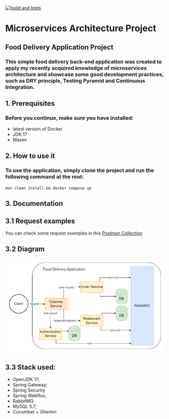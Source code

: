 [![build and tests](https://github.com/gustavosdelgado/microservices_architecture/actions/workflows/github-actions.yml/badge.svg)](https://github.com/gustavosdelgado/microservices_architecture/actions/workflows/github-actions.yml)

# Microservices Architecture Project

## Food Delivery Application Project

### This simple food delivery back-end application was created to apply my recently acquired knowledge of microservices architecture and showcase some good development practices, such as DRY principle, Testing Pyramid and Continuous Integration.

## 1. Prerequisites

### Before you continue, make sure you have installed:
- latest version of Docker
- JDK 17
- Maven

## 2. How to use it

### To use the application, simply clone the project and run the following command at the root:

`mvn clean install && docker compose up`

## 3. Documentation

## 3.1 Request examples
You can check some request examples in this [Postman Collection](https://api.postman.com/collections/10256967-717c51cd-7e4a-4840-9fad-d4aef4c109ef?access_key=PMAT-01H8DECAWYFA1SAY4GP3MT6C3T)

## 3.2 Diagram

![Architecture Diagram](./doc/img/microservice_architecture.png "Diagram")

## 3.3 Stack used:

 - OpenJDK 17;
 - Spring Gateway;
 - Spring Security
 - Spring Webflux;
 - RabbitMQ
 - MySQL 5.7;
 - Cucumber + Gherkin